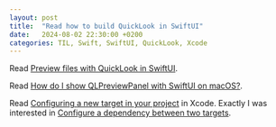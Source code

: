 ```yaml
---
layout: post
title:  "Read how to build QuickLook in SwiftUI"
date:   2024-08-02 22:30:00 +0200
categories: TIL, Swift, SwiftUI, QuickLook, Xcode
---
```

Read [Preview files with QuickLook in SwiftUI](https://nilcoalescing.com/blog/PreviewFilesWithQuickLookInSwiftUI/).

Read [How do I show QLPreviewPanel with SwiftUI on macOS?](https://stackoverflow.com/a/59697842/942513).

Read [Configuring a new target in your project](https://developer.apple.com/documentation/xcode/configuring-a-new-target-in-your-project) in Xcode. Exactly I was interested in [Configure a dependency between two targets](https://developer.apple.com/documentation/xcode/configuring-a-new-target-in-your-project#Configure-a-dependency-between-two-targets).
